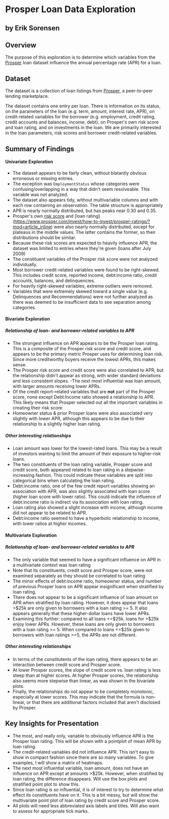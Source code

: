 # Prosper Loan Data Exploration
## by Erik Sorensen

## Overview

The purpose of this exploration is to determine which variables from the [Prosper](https://www.prosper.com) loan dataset influence the annual percentage rate (APR) for a loan.

## Dataset

The dataset is a collection of loan listings from [Prosper](https://www.prosper.com), a peer-to-peer lending marketplace.

The dataset contains one entry per loan. There is information on its status, on the parameters of the loan (e.g. term, amount, interest rate, APR), on credit-related variables for the borrower (e.g. employment, credit rating, credit accounts and balances, income, debt), on Prosper's own risk score and loan rating, and on investments in the loan. We are primarily interested in the loan parameters, risk scores and borrower credit-related variables.

## Summary of Findings

#### Univariate Exploration

- The dataset appears to be fairly clean, without blatantly obvious erroneous or missing entries.
- The exception was `EmploymentStatus` whose categories were confusing/overlapping in a way that didn't seem resolveable. This variable was not analyzed.
- The dataset also appears tidy, without multivariable columns and with each row containing an observation. The table structure is appropriately
- APR is nearly normally distributed, but has peaks near 0.30 and 0.35.
- Prosper's own [risk score](https://www.prosper.com/help/topics/general-prosper_score.aspx) and [loan rating] (https://www.prosper.com/invest/how-to-invest/prosper-ratings/?mod=article_inline) were also nearly normally distributed, except for plateaus in the middle values. The latter contains the former, so their distributions should be similar.
- Because these risk scores are expected to heavily influence APR, the dataset was limited to entries where they're given (loans after July 2009)
- The constituent variables of the Prosper risk score were not analyzed individually.
- Most borrower credit-related variables were found to be right-skewed. This includes credit score, reported income, debt:income ratio, credit accounts, balances, and delinquencies.
- For heavily right-skewed variables, extreme outliers were removed.
- Variables that were extremely skewed toward a single value (e.g. Delinquences and Recommendations) were not further analyzed as there was deemed to be insufficient data to see separation among categories.

#### Bivariate Exploration

##### Relationship of loan- and borrower-related variables to APR

- The strongest influence on APR appears to be the Prosper loan rating. This is a composite of the Prosper risk score and credit score, and appears to be the primary metric Prosper uses for determining loan risk. Since more creditworthy buyers receive the lowest APRs, this makes sense.
- The Prosper risk score and credit score were also correlated to APR, but the relationship didn't appear as strong, with wider standard deviations and less consistent slopes.
-The next most influential was loan amount, with larger amounts receiving lower APRs.
- Of the credit report-related variables that are __not__ part of the Prosper score, none except Debt:Income ratio showed a relationship to APR. This likely means that Prosper selected out all the important variables in creating their risk score.
- Homeowner status & prior Prosper loans were also associated very slightly with lower APR, although this appears to be due to their relationship to a slightly higher loan rating.

##### Other interesting relationships

- Loan amount was lower for the lowest-rated loans. This may be a result of investors wanting to limit the amount of their exposure to higher-risk loans.
- The two constituents of the loan rating variable, Prosper score and credit score, both appeared related to loan rating in a stepwise-increasing fashion. This could indicate these variables are split into categorical bins when calculating the loan rating.
- Debt:income ratio, one of the few credit report variables showing an association with APR, was also slightly associated with loan score (higher loan score with lower ratio). This could indicate the influence of debt:income ratio is indirect via its association with loan rating.
- Loan rating also showed a slight increase with income, although income did not appear to be related to APR.
- Debt:income ratio seemed to have a hyperbolic relationship to income, with lower ratios at higher incomes.

#### Multivariate Exploration

##### Relationship of loan- and borrower-related variables to APR

- The only variable that seemed to have a significant influence on APR in a mulitvariate context was loan rating
- Note that its constituents, credit score and Prosper score, were not examined separately as they should be correlated to loan rating
- The minor effects of debt:income ratio, homeowner status, and number of previous Prosper loans on APR appear insignificant when stratified by loan rating.
- There does not appear to be a significant influence of loan amount on APR when stratified by loan rating. However, it does appear that loans >\$25k are only given to borrowers with a loan rating >= 5. It also appears generally that these higher-dollar loans have lower APRs.
- Examining this further: compared to all loans <=\$25k, loans for >\$25k enjoy lower APRs. However, these loans are only given to borrowers with a loan rating >= 5. When compared to loans <=\$25k given to borrowers with loan ratings >=5, the APRs are not different.

##### Other interesting relationships

- In terms of the constitutents of the loan rating, there appears to be an interaction between credit score and Prosper score.
- At lower Prosper scores, the slope of credit score vs. loan rating is less steep than at higher scores. At higher Prosper scores, the relationship also seems more stepwise than linear, as was shown in the bivariate plots.
- Finally, the relationships do not appear to be completely monotonic, especially at lower scores. This may indicate that the formula is non-linear, or that there are additional factors included that aren't disclosed by Prosper.

## Key Insights for Presentation

- The most, and really only, variable to obviously influence APR is the Prosper loan rating. This will be shown with a pointplot of mean APR by loan rating.
- The credit-related variables did not influence APR. This isn't easy to show in compact fashion since there are so many variables. To give examples, I will show a matrix of heatmaps.
- The next most influential variable, loan amount, does not have an influence on APR except at amounts >\$25k. However, when stratified by loan rating, the difference disappears. Will use the box plots and stratified point plot to show this.
- Since loan rating is so influential, it is of interest to try to determine what effect its constituents have on it. This is a bit messy, but will show the multivariate point plot of loan rating by credit score and Prosper score. 
- All plots will need less abbreviated axis labels and titles. Will also want to assess for appropriate tick marks.
